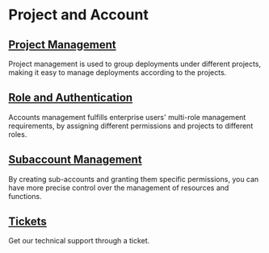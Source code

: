# Project and Account


## [Project Management](./project.md)

Project management is used to group deployments under different projects, making it easy to manage deployments according to the projects.

## [Role and Authentication](./role.md)

Accounts management fulfills enterprise users' multi-role management requirements, by assigning different permissions and projects to different roles. 

## [Subaccount Management](./user.md)

By creating sub-accounts and granting them specific permissions, you can have more precise control over the management of resources and functions.

## [Tickets](./tickets.md)

Get our technical support through a ticket.